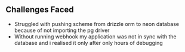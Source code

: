 ## Challenges Faced

- Struggled with pushing scheme from drizzle orm to neon database because of not importing the pg driver
- Without running webhook my application was not in sync with the database and i realised it only after only hours of debugging